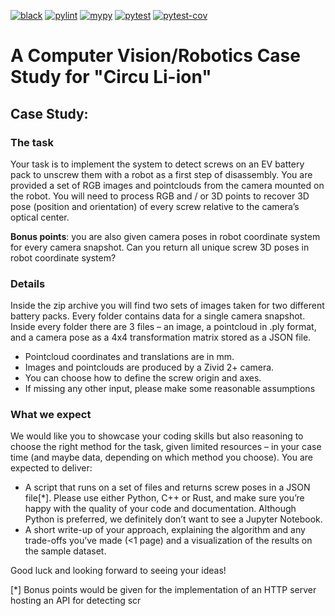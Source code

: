 [![black](https://github.com/saeedghsh/circu_li_ion_case_study/actions/workflows/formatting.yml/badge.svg?branch=master)](https://github.com/saeedghsh/circu_li_ion_case_study/actions/workflows/formatting.yml)
[![pylint](https://github.com/saeedghsh/circu_li_ion_case_study/actions/workflows/pylint.yml/badge.svg?branch=master)](https://github.com/saeedghsh/circu_li_ion_case_study/actions/workflows/pylint.yml)
[![mypy](https://github.com/saeedghsh/circu_li_ion_case_study/actions/workflows/type-check.yml/badge.svg?branch=master)](https://github.com/saeedghsh/circu_li_ion_case_study/actions/workflows/type-check.yml)
[![pytest](https://github.com/saeedghsh/circu_li_ion_case_study/actions/workflows/pytest.yml/badge.svg?branch=master)](https://github.com/saeedghsh/circu_li_ion_case_study/actions/workflows/pytest.yml)
[![pytest-cov](https://github.com/saeedghsh/circu_li_ion_case_study/actions/workflows/pytest-cov.yml/badge.svg?branch=master)](https://github.com/saeedghsh/circu_li_ion_case_study/actions/workflows/pytest-cov.yml)

# A Computer Vision/Robotics Case Study for "Circu Li-ion"

## Case Study:
### The task
Your task is to implement the system to detect screws on an EV battery pack to unscrew them with a robot as a first step of disassembly.
You are provided a set of RGB images and pointclouds from the camera mounted on the robot. You will need to process RGB and / or 3D points to recover 3D pose (position and orientation) of every screw relative to the camera’s optical center.

**Bonus points**: you are also given camera poses in robot coordinate system for every camera snapshot. Can you return all unique screw 3D poses in robot coordinate system?

### Details
Inside the zip archive you will find two sets of images taken for two different battery packs. Every folder contains  data for a single camera snapshot.
Inside every folder there are 3 files – an image, a pointcloud in .ply format, and a camera pose as a 4x4 transformation matrix stored as a JSON file.
* Pointcloud coordinates and translations are in mm.
* Images and pointclouds are produced by a Zivid 2+ camera.
* You can choose how to define the screw origin and axes.
* If missing any other input, please make some reasonable assumptions


### What we expect
We would like you to showcase your coding skills but also reasoning to choose the right method for the task, given limited resources – in your case time (and maybe data, depending on which method you choose).
You are expected to deliver:
* A script that runs on a set of files and returns screw poses in a JSON file[*]. Please use either Python, C++ or Rust, and make sure you’re happy with the quality of your code and documentation. Although Python is preferred, we definitely
don’t want to see a Jupyter Notebook.
* A short write-up of your approach, explaining the algorithm and any trade-offs you’ve made (<1 page) and a visualization of the results on the sample dataset. 

Good luck and looking forward to seeing your ideas!

[*] Bonus points would be given for the implementation of an HTTP server hosting an API for detecting scr
